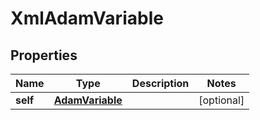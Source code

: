 

# XmlAdamVariable


## Properties

| Name | Type | Description | Notes |
|------------ | ------------- | ------------- | -------------|
|**self** | [**AdamVariable**](AdamVariable.md) |  |  [optional] |



